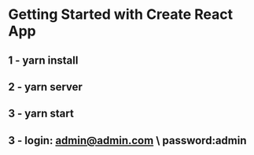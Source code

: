 # Getting Started with Create React App
## 1 - yarn install 
## 2 - yarn server 
## 3 - yarn start
## 3 - login: admin@admin.com \ password:admin
